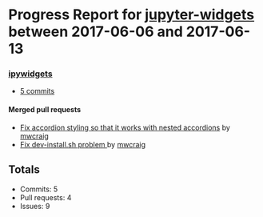 # Progress Report for [jupyter-widgets](https://github.com/jupyter-widgets) between 2017-06-06 and 2017-06-13

### [ipywidgets](https://github.com/jupyter-widgets/ipywidgets)
-  [5 commits](https://github.com/jupyter-widgets/ipywidgets/compare/master@%7B1496732400%7D...master@%7B1497337200%7D)

#### Merged pull requests
- [Fix accordion styling so that it works with nested accordions](https://github.com/jupyter-widgets/ipywidgets/pull/1419) by [mwcraig](https://github.com/mwcraig)
- [Fix dev-install.sh problem ](https://github.com/jupyter-widgets/ipywidgets/pull/1418) by [mwcraig](https://github.com/mwcraig)

## Totals
- Commits: 5
- Pull requests: 4
- Issues: 9
